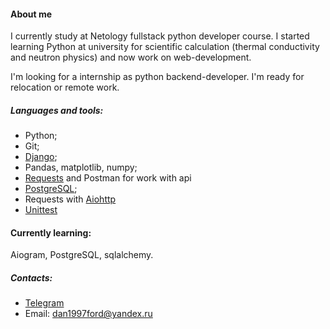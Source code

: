 #### About me
  I currently study at Netology fullstack python developer course. I started learning Python at university for scientific calculation (thermal conductivity and neutron physics) and now work on web-development. 
  
  I'm looking for a internship as python backend-developer. I'm ready for relocation or remote work. 

##### Languages and tools:
- Python;
- Git;
- [Django](https://github.com/VladimirDanilov97/CS50-project1);
- Pandas, matplotlib, numpy;
- [Requests](https://github.com/VladimirDanilov97/Netology-course-project-1) and Postman for work with api 
- [PostgreSQL](https://github.com/VladimirDanilov97/Netology-db);
- Requests with [Aiohttp](https://github.com/VladimirDanilov97/Netology-parser/tree/master)
- [Unittest](https://github.com/VladimirDanilov97/Netology-Unittest)

#### Currently learning: 
  Aiogram, PostgreSQL, sqlalchemy.

##### Contacts:
- [Telegram](https://t.me/vladimir_danilov97)
- Email: dan1997ford@yandex.ru 


